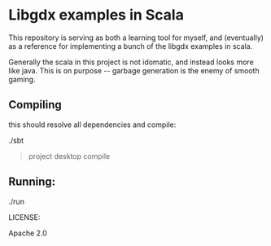 Libgdx examples in Scala
=====

This repository is serving as both a learning tool for myself, and (eventually) as 
a reference for implementing a bunch of the libgdx examples in scala.

Generally the scala in this project is not idomatic, and instead looks more like java. 
This is on purpose -- garbage generation is the enemy of smooth gaming.


Compiling
---

this should resolve all dependencies and compile:

./sbt
> project desktop
> compile


Running:
---

./run


LICENSE:

Apache 2.0